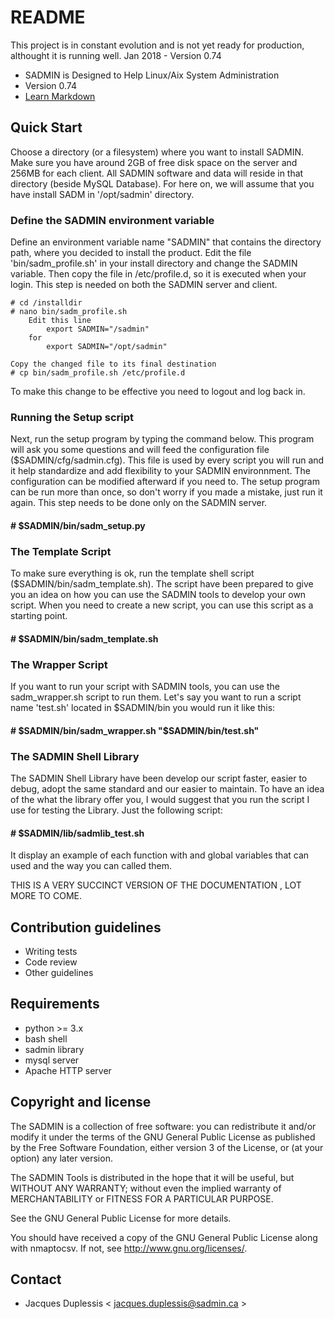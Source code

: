 # README #
This project is in constant evolution and is not yet ready for production, althought it is running well.
Jan 2018 - Version 0.74

* SADMIN is Designed to Help Linux/Aix System Administration
* Version 0.74
* [Learn Markdown](https://bitbucket.org/tutorials/markdowndemo)


Quick Start
-----------
Choose a directory (or a filesystem) where you want to install SADMIN. Make sure you have around 2GB of free disk space on the server and 256MB for each client. All SADMIN software and data will reside in that directory (beside MySQL Database).  For here on, we will assume that you have install SADM in '/opt/sadmin' directory.

### Define the SADMIN environment variable
Define an environment variable name "SADMIN" that contains the directory path, where you decided to install the product. Edit the file 'bin/sadm_profile.sh' in your install directory and change the SADMIN variable. Then copy the file in /etc/profile.d, so it is executed when your login. This step is needed on both the SADMIN server and client.

    # cd /installdir 
    # nano bin/sadm_profile.sh
        Edit this line 
            export SADMIN="/sadmin"
        for 
            export SADMIN="/opt/sadmin"

    Copy the changed file to its final destination
    # cp bin/sadm_profile.sh /etc/profile.d

To make this change to be effective you need to logout and log back in.


### Running the Setup script
Next, run the setup program by typing the command below. This program will ask you some questions and will feed the configuration file ($SADMIN/cfg/sadmin.cfg). This file is used by
every script you will run and it help standardize and add flexibility to your SADMIN environnment. The configuration can be modified afterward if you need to. The setup program can be run more than once, so don't worry if you made a mistake, just run it again. This step needs to be done only on the SADMIN server.


####    # $SADMIN/bin/sadm_setup.py



### The Template Script
To make sure everything is ok, run the template shell script ($SADMIN/bin/sadm_template.sh). The script have been prepared to give you an idea on how you can use the SADMIN tools to develop your own script. When you need to create a new script, you can use this script as a starting point. 

####    # $SADMIN/bin/sadm_template.sh 



### The Wrapper Script
If you want to run your script with SADMIN tools, you can use the sadm_wrapper.sh script to run them. Let's say you want to run a script name 'test.sh' located in $SADMIN/bin you would run it like this:

####    # $SADMIN/bin/sadm_wrapper.sh "$SADMIN/bin/test.sh"


### The SADMIN Shell Library
The SADMIN Shell Library have been develop our script faster, easier to debug, adopt the same standard and our easier to maintain. To have an idea of the what the library offer you, I would suggest that you run the script I use for testing the Library. Just the following script:

####    # $SADMIN/lib/sadmlib_test.sh

It display an example of each function with and global variables that can used and the way you can called them.

THIS IS A VERY SUCCINCT VERSION OF THE DOCUMENTATION , LOT MORE TO COME.



Contribution guidelines
-----------------------
* Writing tests
* Code review
* Other guidelines


Requirements
------------
* python >= 3.x
* bash shell
* sadmin library
* mysql server
* Apache HTTP server



Copyright and license
---------------------
The SADMIN is a collection of free software: you can redistribute it and/or modify it under the terms of the GNU General Public License as published by the Free Software Foundation, either version 3 of the License, or (at your option) any later version.

The SADMIN Tools is distributed in the hope that it will be useful, but WITHOUT ANY WARRANTY; without even the implied warranty of MERCHANTABILITY or FITNESS FOR A PARTICULAR PURPOSE.  

See the GNU General Public License for more details.

You should have received a copy of the GNU General Public License along with nmaptocsv. 
If not, see http://www.gnu.org/licenses/.

Contact
-------
* Jacques Duplessis < jacques.duplessis@sadmin.ca >